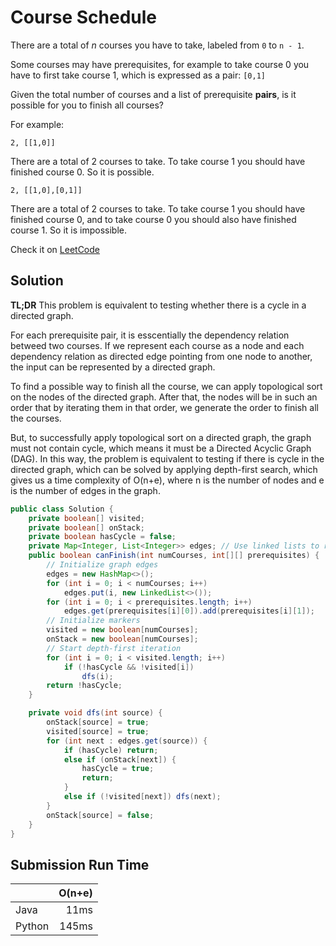# Course Schedule

There are a total of _n_ courses you have to take, labeled from `0` to `n - 1`.

Some courses may have prerequisites, for example to take course 0 you have to first take course 1,
which is expressed as a pair: `[0,1]`

Given the total number of courses and a list of prerequisite __pairs__, is it possible for you to finish all courses?

For example:

```
2, [[1,0]]
```

There are a total of 2 courses to take. To take course 1 you should have finished course 0. So it is possible.

```
2, [[1,0],[0,1]]
```

There are a total of 2 courses to take. To take course 1 you should have finished course 0, and to take course
0 you should also have finished course 1. So it is impossible.

Check it on [LeetCode](https://leetcode.com/problems/course-schedule/)

## Solution

__TL;DR__ This problem is equivalent to testing whether there is a cycle in a directed graph.

For each prerequisite pair, it is esscentially the dependency relation betweed two courses. If we represent each course as a node
and each dependency relation as directed edge pointing from one node to another, the input can be represented by a directed graph.

To find a possible way to finish all the course, we can apply topological sort on the nodes of the directed graph.
After that, the nodes will be in such an order that by iterating them in that order, we generate the order to finish
all the courses.

But, to successfully apply topological sort on a directed graph, the graph must not contain cycle, which means it must be a
Directed Acyclic Graph (DAG). In this way, the problem is equivalent to testing if there is cycle in the directed graph,
which can be solved by applying depth-first search, which gives us a time complexity of O(n+e), where n is the number of nodes
and e is the number of edges in the graph.

```java
public class Solution {
    private boolean[] visited;
    private boolean[] onStack;
    private boolean hasCycle = false;
    private Map<Integer, List<Integer>> edges; // Use linked lists to represent a sparse graph
    public boolean canFinish(int numCourses, int[][] prerequisites) {
        // Initialize graph edges
        edges = new HashMap<>();
        for (int i = 0; i < numCourses; i++)
            edges.put(i, new LinkedList<>());
        for (int i = 0; i < prerequisites.length; i++)
            edges.get(prerequisites[i][0]).add(prerequisites[i][1]);
        // Initialize markers
        visited = new boolean[numCourses];
        onStack = new boolean[numCourses];
        // Start depth-first iteration
        for (int i = 0; i < visited.length; i++)
            if (!hasCycle && !visited[i])
                dfs(i);
        return !hasCycle;
    }

    private void dfs(int source) {
        onStack[source] = true;
        visited[source] = true;
        for (int next : edges.get(source)) {
            if (hasCycle) return;
            else if (onStack[next]) {
                hasCycle = true;
                return;
            }
            else if (!visited[next]) dfs(next); 
        }
        onStack[source] = false;
    }
}
```

## Submission Run Time

| | O(n+e) |
| --- | ---: |
| Java | 11ms |
| Python | 145ms |
